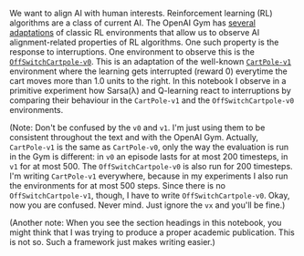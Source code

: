 We want to align AI with human interests. Reinforcement learning (RL) algorithms
are a class of current AI. The OpenAI Gym has [several
adaptations](https://gym.openai.com/envs#safety) of classic RL environments that
allow us to observe AI alignment-related properties of RL algorithms. One such
property is the response to interruptions. One environment to observe this is
the [`OffSwitchCartpole-v0`](https://gym.openai.com/envs/OffSwitchCartpole-v0).
This is an adaptation of the well-known
[`CartPole-v1`](https://gym.openai.com/envs/CartPole-v1) environment where the
learning gets interrupted (reward $0$) everytime the cart moves more than $1.0$
units to the right. In this notebook I observe in a primitive experiment how
Sarsa(λ) and Q-learning react to interruptions by comparing their behaviour in
the `CartPole-v1` and the `OffSwitchCartpole-v0` environments.

(Note: Don't be confused by the `v0` and `v1`. I'm just using them to be
consistent throughout the text and with the OpenAI Gym. Actually, `CartPole-v1`
is the same as `CartPole-v0`, only the way the evaluation is run in the Gym is
different: in `v0` an episode lasts for at most 200 timesteps, in `v1` for at
most 500. The `OffSwitchCartpole-v0` is also run for 200 timesteps. I'm writing
`CartPole-v1` everywhere, because in my experiments I also run the environments
for at most 500 steps. Since there is no `OffSwitchCartpole-v1`, though, I have
  to write `OffSwitchCartpole-v0`. Okay, now you are confused. Never mind. Just
  ignore the `vx` and you'll be fine.)

(Another note: When you see the section headings in this notebook, you might
think that I was trying to produce a proper academic publication. This is not
so. Such a framework just makes writing easier.)
